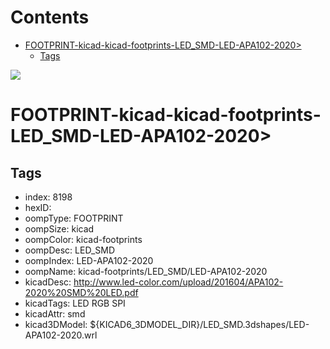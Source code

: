 



Contents
========

* [FOOTPRINT-kicad-kicad-footprints-LED_SMD-LED-APA102-2020>](#footprint-kicad-kicad-footprints-led_smd-led-apa102-2020)
	* [Tags](#tags)
  
![][im]
# FOOTPRINT-kicad-kicad-footprints-LED_SMD-LED-APA102-2020>

## Tags

- index: 8198
- hexID: 
- oompType: FOOTPRINT
- oompSize: kicad
- oompColor: kicad-footprints
- oompDesc: LED_SMD
- oompIndex: LED-APA102-2020
- oompName: kicad-footprints/LED_SMD/LED-APA102-2020
- kicadDesc: http://www.led-color.com/upload/201604/APA102-2020%20SMD%20LED.pdf
- kicadTags: LED RGB SPI
- kicadAttr: smd
- kicad3DModel: ${KICAD6_3DMODEL_DIR}/LED_SMD.3dshapes/LED-APA102-2020.wrl



[im]: image.png
